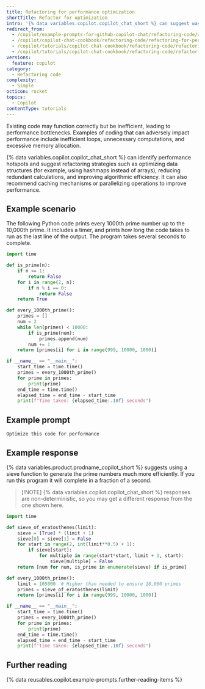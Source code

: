```yaml
---
title: Refactoring for performance optimization
shortTitle: Refactor for optimization
intro: '{% data variables.copilot.copilot_chat_short %} can suggest ways to speed up slow-running code.'
redirect_from:
  - /copilot/example-prompts-for-github-copilot-chat/refactoring-code/refactoring-for-performance-optimization
  - /copilot/copilot-chat-cookbook/refactoring-code/refactoring-for-performance-optimization
  - /copilot/tutorials/copilot-chat-cookbook/refactoring-code/refactoring-for-performance-optimization
  - /copilot/tutorials/copilot-chat-cookbook/refactoring-code/refactor-for-optimization
versions:
  feature: copilot
category:
  - Refactoring code
complexity:
  - Simple
octicon: rocket
topics:
  - Copilot
contentType: tutorials
---
```


Existing code may function correctly but be inefficient, leading to performance bottlenecks. Examples of coding that can adversely impact performance include inefficient loops, unnecessary computations, and excessive memory allocation.

{% data variables.copilot.copilot_chat_short %} can identify performance hotspots and suggest refactoring strategies such as optimizing data structures (for example, using hashmaps instead of arrays), reducing redundant calculations, and improving algorithmic efficiency. It can also recommend caching mechanisms or parallelizing operations to improve performance.

## Example scenario

The following Python code prints every 1000th prime number up to the 10,000th prime. It includes a timer, and prints how long the code takes to run as the last line of the output. The program takes several seconds to complete.

```python
import time

def is_prime(n):
    if n <= 1:
        return False
    for i in range(2, n):
        if n % i == 0:
            return False
    return True

def every_1000th_prime():
    primes = []
    num = 2
    while len(primes) < 10000:
        if is_prime(num):
            primes.append(num)
        num += 1
    return [primes[i] for i in range(999, 10000, 1000)]

if __name__ == "__main__":
    start_time = time.time()
    primes = every_1000th_prime()
    for prime in primes:
        print(prime)
    end_time = time.time()
    elapsed_time = end_time - start_time
    print(f"Time taken: {elapsed_time:.10f} seconds")
```

## Example prompt

`Optimize this code for performance`

## Example response

{% data variables.product.prodname_copilot_short %} suggests using a sieve function to generate the prime numbers much more efficiently. If you run this program it will complete in a fraction of a second.

> [!NOTE] {% data variables.copilot.copilot_chat_short %} responses are non-deterministic, so you may get a different response from the one shown here.

```python
import time

def sieve_of_eratosthenes(limit):
    sieve = [True] * (limit + 1)
    sieve[0] = sieve[1] = False
    for start in range(2, int(limit**0.5) + 1):
        if sieve[start]:
            for multiple in range(start*start, limit + 1, start):
                sieve[multiple] = False
    return [num for num, is_prime in enumerate(sieve) if is_prime]

def every_1000th_prime():
    limit = 105000  # Higher than needed to ensure 10,000 primes
    primes = sieve_of_eratosthenes(limit)
    return [primes[i] for i in range(999, 10000, 1000)]

if __name__ == "__main__":
    start_time = time.time()
    primes = every_1000th_prime()
    for prime in primes:
        print(prime)
    end_time = time.time()
    elapsed_time = end_time - start_time
    print(f"Time taken: {elapsed_time:.10f} seconds")
```

## Further reading

{% data reusables.copilot.example-prompts.further-reading-items %}
